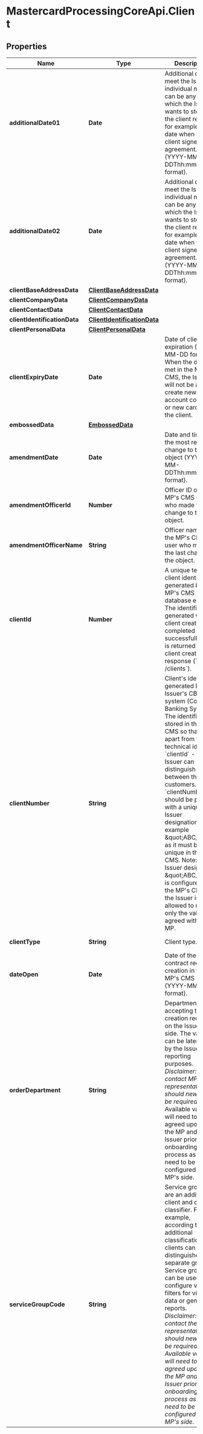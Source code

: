 # MastercardProcessingCoreApi.Client

## Properties

Name | Type | Description | Notes
------------ | ------------- | ------------- | -------------
**additionalDate01** | **Date** | Additional date to meet the Issuer&#39;s individual needs. It can be any date which the Issuer wants to store on the client record - for example, the date when the client signed the agreement. (YYYY-MM-DDThh:mm:ssZ format).  | [optional] 
**additionalDate02** | **Date** | Additional date to meet the Issuer&#39;s individual needs. It can be any date which the Issuer wants to store on the client record - for example, the date when the client signed the agreement. (YYYY-MM-DDThh:mm:ssZ format).  | [optional] 
**clientBaseAddressData** | [**ClientBaseAddressData**](ClientBaseAddressData.md) |  | [optional] 
**clientCompanyData** | [**ClientCompanyData**](ClientCompanyData.md) |  | [optional] 
**clientContactData** | [**ClientContactData**](ClientContactData.md) |  | [optional] 
**clientIdentificationData** | [**ClientIdentificationData**](ClientIdentificationData.md) |  | [optional] 
**clientPersonalData** | [**ClientPersonalData**](ClientPersonalData.md) |  | [optional] 
**clientExpiryDate** | **Date** | Date of client expiration (YYYY-MM-DD format). When the date is met in the MP&#39;s CMS, the Issuer will not be able to create new account contracts or new cards for the client.  | [optional] 
**embossedData** | [**EmbossedData**](EmbossedData.md) |  | [optional] 
**amendmentDate** | **Date** | Date and time of the most recent change to the object (YYYY-MM-DDThh:mm:ssZ format).  | [optional] 
**amendmentOfficerId** | **Number** | Officer ID of the MP&#39;s CMS user who made the last change to the object.  | [optional] 
**amendmentOfficerName** | **String** | Officer name of the MP&#39;s CMS user who made the last change to the object.  | [optional] 
**clientId** | **Number** | A unique technical client identifier, generated by the MP&#39;s CMS database engine. The identifier is generated when client creation is completed successfully and is returned in a client creation response (&#x60;POST /clients&#x60;).  | 
**clientNumber** | **String** | Client&#39;s identifier generated by the Issuer&#39;s CBS system (Core Banking System). The identifier is stored in the MP&#39;s CMS so that - apart from the technical identifier &#x60;clientId&#x60; - the Issuer can distinguish between their customers.  &#x60;clientNumber&#x60; should be prefixed with a unique Issuer designation, for example \&quot;ABC_\&quot;, as it must be unique in the MP&#39;s CMS.  Note: The Issuer designation \&quot;ABC_\&quot; is configured in the MP&#39;s CMS and the Issuer is allowed to use only the value agreed with the MP.  | 
**clientType** | **String** | Client type.  | **Possible values**  | **Description**        | |--------------------- |----------------------- | | PNR                  | Private NonResident    | | PR                   | Private Resident       | | CR                   | Corporate Resident     | | CNR                  | Corporate NonResident  |  Notes:   * The field cannot be freely used because the client type has an impact on many CMS internal procedures. The Issuer must always agree with the MP which value should be used (in most cases \&quot;PR\&quot; is the default value)   * Please contact the MP representative should a value different than \&quot;PR\&quot; be needed, as using it requires configuration on the MP&#39;s side.  | [optional] 
**dateOpen** | **Date** | Date of the contract record creation in the MP&#39;s CMS (YYYY-MM-DD format).  | [optional] 
**orderDepartment** | **String** | Department accepting the creation request on the Issuer&#39;s side. The value can be later used by the Issuer for reporting purposes.  *Disclaimer: Please contact MP&#39;s representative should new values be required.* Available values will need to be agreed upon by the MP and the Issuer prior to the onboarding process as they need to be configured on the MP&#39;s side.  | [optional] 
**serviceGroupCode** | **String** | Service groups are an additional client and contract classifier. For example, according to additional classification, VIP clients can be distinguished as a separate group. Service groups can be used to configure various filters for viewing data or generating reports.  *Disclaimer: Please contact the MP representative should new values be required. Available values will need to be agreed upon by the MP and the Issuer prior to the onboarding process as they need to be configured on the MP&#39;s side.*  | [optional] 



